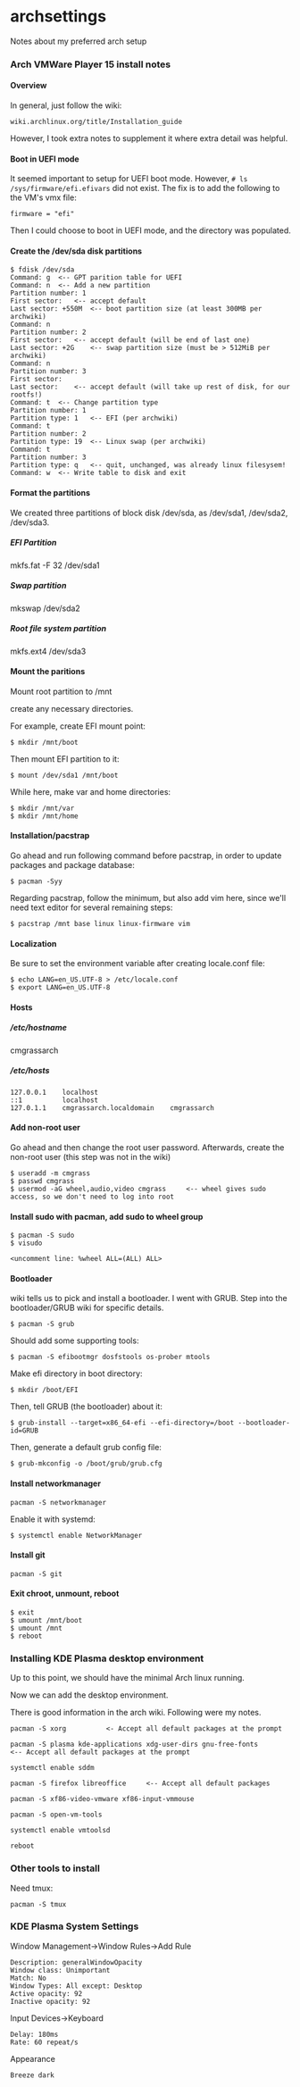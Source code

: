 # archsettings
Notes about my preferred arch setup

### Arch VMWare Player 15 install notes
#### Overview
In general, just follow the wiki:
```
wiki.archlinux.org/title/Installation_guide
```
However, I took extra notes to supplement it where extra detail was helpful.

#### Boot in UEFI mode
It seemed important to setup for UEFI boot mode. However, ```# ls /sys/firmware/efi.efivars``` did not exist. The fix is to add the following to the VM's vmx file:
```
firmware = "efi"
```
Then I could choose to boot in UEFI mode, and the directory was populated.

#### Create the /dev/sda disk partitions
```
$ fdisk /dev/sda
Command: g	<-- GPT parition table for UEFI
Command: n	<-- Add a new partition
Partition number: 1
First sector: 	<-- accept default
Last sector: +550M 	<-- boot partition size (at least 300MB per archwiki)
Command: n
Partition number: 2
First sector:	<-- accept default (will be end of last one)
Last sector: +2G	<-- swap partition size (must be > 512MiB per archwiki)
Command: n
Partition number: 3
First sector:
Last sector:	<-- accept default (will take up rest of disk, for our rootfs!)
Command: t	<-- Change partition type
Partition number: 1
Partition type: 1	<-- EFI (per archwiki)
Command: t
Partition number: 2
Partition type: 19	<-- Linux swap (per archwiki)
Command: t
Partition number: 3
Partition type: q	<-- quit, unchanged, was already linux filesysem!
Command: w	<-- Write table to disk and exit
```

#### Format the partitions
We created three partitions of block disk /dev/sda, as /dev/sda1, /dev/sda2, /dev/sda3.

##### EFI Partition
mkfs.fat -F 32 /dev/sda1

##### Swap partition
mkswap /dev/sda2

##### Root file system partition
mkfs.ext4 /dev/sda3

#### Mount the paritions
Mount root partition to /mnt

create any necessary directories.

For example, create EFI mount point:
```
$ mkdir /mnt/boot
```

Then mount EFI partition to it:
```
$ mount /dev/sda1 /mnt/boot
```

While here, make var and home directories:
```
$ mkdir /mnt/var
$ mkdir /mnt/home
```

#### Installation/pacstrap
Go ahead and run following command before pacstrap, in order to update packages and package database:
```
$ pacman -Syy
```

Regarding pacstrap, follow the minimum, but also add vim here, since we'll need text editor for several remaining steps:
```
$ pacstrap /mnt base linux linux-firmware vim
```

#### Localization
Be sure to set the environment variable after creating locale.conf file:
```
$ echo LANG=en_US.UTF-8 > /etc/locale.conf
$ export LANG=en_US.UTF-8
```

#### Hosts
##### /etc/hostname
cmgrassarch

##### /etc/hosts
```
127.0.0.1    localhost
::1          localhost
127.0.1.1    cmgrassarch.localdomain    cmgrassarch
```

#### Add non-root user
Go ahead and then change the root user password. Afterwards, create the non-root user (this step was not in the wiki)
```
$ useradd -m cmgrass
$ passwd cmgrass
$ usermod -aG wheel,audio,video cmgrass		<-- wheel gives sudo access, so we don't need to log into root
```

#### Install sudo with pacman, add sudo to wheel group
```
$ pacman -S sudo
$ visudo
```
```
<uncomment line: %wheel ALL=(ALL) ALL>
```

#### Bootloader
wiki tells us to pick and install a bootloader. I went with GRUB.
Step into the bootloader/GRUB wiki for specific details.
```
$ pacman -S grub
```

Should add some supporting tools:
```
$ pacman -S efibootmgr dosfstools os-prober mtools
```

Make efi directory in boot directory:
```
$ mkdir /boot/EFI
```

Then, tell GRUB (the bootloader) about it:
```
$ grub-install --target=x86_64-efi --efi-directory=/boot --bootloader-id=GRUB
```

Then, generate a default grub config file:
```
$ grub-mkconfig -o /boot/grub/grub.cfg
```

#### Install networkmanager
```
pacman -S networkmanager
```

Enable it with systemd:
```
$ systemctl enable NetworkManager
```

#### Install git
```
pacman -S git
```

#### Exit chroot, unmount, reboot
```
$ exit
$ umount /mnt/boot
$ umount /mnt
$ reboot
```

### Installing KDE Plasma desktop environment
Up to this point, we should have the minimal Arch linux running.

Now we can add the desktop environment.

There is good information in the arch wiki. Following were my notes.

```
pacman -S xorg          <- Accept all default packages at the prompt
```
```
pacman -S plasma kde-applications xdg-user-dirs gnu-free-fonts       <-- Accept all default packages at the prompt 
```
```
systemctl enable sddm
```
```
pacman -S firefox libreoffice     <-- Accept all default packages
```
```
pacman -S xf86-video-vmware xf86-input-vmmouse
```
```
pacman -S open-vm-tools
```
```
systemctl enable vmtoolsd
```
```
reboot
```

### Other tools to install
Need tmux:
```
pacman -S tmux
```

### KDE Plasma System Settings
Window Management->Window Rules->Add Rule
```
Description: generalWindowOpacity
Window class: Unimportant
Match: No
Window Types: All except: Desktop
Active opacity: 92
Inactive opacity: 92
```

Input Devices->Keyboard
```
Delay: 180ms
Rate: 60 repeat/s
```

Appearance
```
Breeze dark
```
